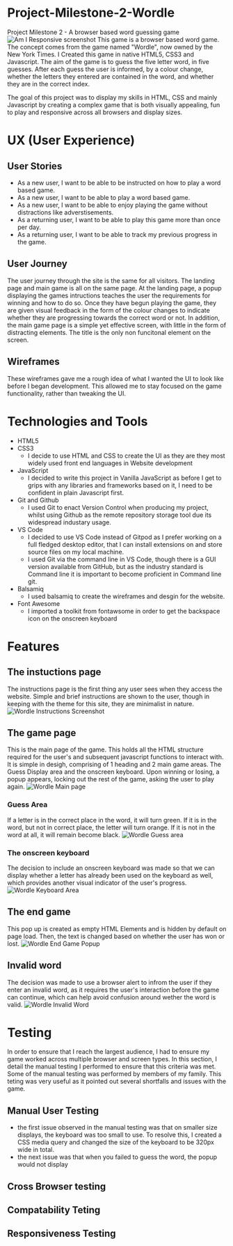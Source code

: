 # Project-Milestone-2-Wordle
Project Milestone 2 -  A browser based word guessing game
![Am I Responsive screenshot](docs/wordleAmIResponsive.png)
This game is a browser based word game. The concept comes from the game named "Wordle", now owned by the New York Times. I Created this game in native HTML5, CSS3 and Javascript. The aim of the game is to guess the five letter word, in five guesses. After each guess the user is informed, by a colour change, whether the letters they entered are contained in the word, and whether they are in the correct index. 

The goal of this project was to display my skills in HTML, CSS and mainly Javascript by creating a complex game that is both visually appealing, fun to play and responsive across all browsers and display sizes. 

# UX (User Experience) 
## User Stories 
  - As a new user, I want to be able to be instructed on how to play a word based game.
  - As a new user, I want to be able to play a word based game.
  - As a new user, I want to be able to enjoy playing the game without distractions like adverstisements.
  - As a returning user, I want to be able to play this game more than once per day.
  - As a returning user, I want to be able to track my previous progress in the game. 
## User Journey
  The user journey through the site is the same for all visitors. The landing page and main game is all on the same page. At the landing page, a popup displaying the games intructions teaches the user the requirements for winning and how to do so. Once they have begun playing the game, they are given visual feedback in the form of the colour changes to indicate whether they are progressing towards the correct word or not. In addition, the main game page is a simple yet effective screen, with little in the form of distracting elements. The title is the only non funcitonal element on the screen. 
  
 ## Wireframes
 These wireframes gave me a rough idea of what I wanted the UI to look like before I began development. This allowed me to stay focused on the game functionality, rather than tweaking the UI.

 # Technologies and Tools
 - HTML5
 - CSS3
    - I decide to use HTML and CSS to create the UI as they are they most widely used front end languages in Website development
 - JavaScript
    - I decided to write this project in Vanilla JavaScript as before I get to grips with any libraries and frameworks based on it, I need to be confident in plain           Javascript first.  
 - Git and Github
    - I used Git to enact Version Control when producing my project, whilst using Github as the remote repository storage tool due its widespread industary usage.  
 - VS Code
    - I decided to use VS Code instead of Gitpod as I prefer working on a full fledged desktop editor, that I can install extensions on and store source files on my          local machine.
    - I used Git via the command line in VS Code, though there is a GUI version available from GitHub, but as the industry standard is Command line it is important to       become proficient in Command line git.
- Balsamiq 
  - I used balsamiq to create the wireframes and desgin for the website.     
- Font Awesome
  - I imported a toolkit from fontawsome in order to get the backspace icon on the onscreen keyboard 
 # Features
 ## The instuctions page
 The instructions page is the first thing any user sees when they access the website. Simple and brief instructions are shown to the user, though in keeping with the theme for this site, they are minimalist in nature. 
 ![Wordle Instructions Screenshot](docs/WordleInstructions.png)
 ## The game page
 This is the main page of the game. This holds all the HTML structure required for the user's and subsequent javascript functions to interact with. It is simple in desigh, comprising of 1 heading and 2 main game areas. The Guess Display area and the onscreen keyboard. Upon winning or losing, a popup appears, locking out the rest of the game, asking the user to play again. 
 ![Wordle Main page](docs/WordleMainGame.png)
 ### Guess Area
 If a letter is in the correct place in the word, it will turn green. If it is in the word, but not in correct place, the letter will turn orange. If it is not in the word at all, it will remain become black. 
 ![Wordle Guess area](docs/WordleGuessArea.png)
 ### The onscreen keyboard
 The decision to include an onscreen keyboard was made so that we can display whether a letter has already been used on the keyboard as well, which provides another visual indicator of the user's progress.
 ![Wordle Keyboard Area](docs/WordleKeyboard.png)
 ## The end game
 This pop up is created as empty HTML Elements and is hidden by default on page load. Then, the text is changed based on whether the user has won or lost.
 ![Wordle End Game Popup](docs/WordleEndgame.png)
 ## Invalid word
 The decision was made to use a browser alert to infrom the user if they enter an invalid word, as it requires the user's interaction before the game can continue, which can help avoid confusion around wether the word is valid. 
 ![Wordle Invalid Word](docs/WordleInvalidWord.png)
# Testing
In order to ensure that I reach the largest audience, I had to ensure my game worked across multiple browser and screen types. In this section, I detail the manual testing I performed to ensure that this criteria was met. Some of the manual testing was performed by members of my family. This teting was very useful as it pointed out several shortfalls and issues with the game.

## Manual User Testing
 - the first issue observed in the manual testing was that on smaller size displays, the keyboard was too small to use. To resolve this, I created a CSS media query and changed the size of the keyboard to be 320px wide in total.
 - the next issue was that when you failed to guess the word, the popup would not display 
## Cross Browser testing
## Compatability Teting
## Responsiveness Testing

